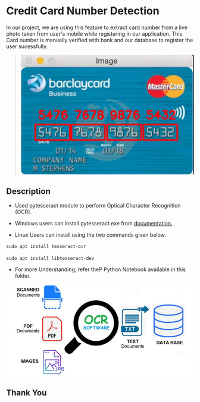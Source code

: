 <h1> Credit Card Number Detection</h1>

In our project, we are using this feature to extract card number from a live photo taken from user's mobile while registering in our application. This Card number is manually verified with bank and our database to register the user sucessfully.

> <img src='Images/main.jpg'> </img>

<h2> Description </h2>

* Used pytesseract module to perform Optical Character Recognition (OCR).

* Windows users can install pytesseract.exe from <a href="https://pypi.org/project/pytesseract/"> documentation. </a>

* Linux Users can install using the two commands given below.

```
sudo apt install tesseract-ocr

sudo apt install libtesseract-dev

```

* For more Understanding, refer theP Python Notebook available in this folder.

<img src='Images/OCR.jpg'>

## Thank You






